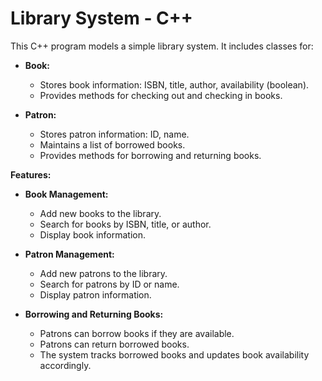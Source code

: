 # Library System - C++

This C++ program models a simple library system. It includes classes for:

* **Book:**
    * Stores book information: ISBN, title, author, availability (boolean).
    * Provides methods for checking out and checking in books.

* **Patron:**
    * Stores patron information: ID, name.
    * Maintains a list of borrowed books.
    * Provides methods for borrowing and returning books.

**Features:**

* **Book Management:**
    * Add new books to the library.
    * Search for books by ISBN, title, or author.
    * Display book information.

* **Patron Management:**
    * Add new patrons to the library.
    * Search for patrons by ID or name.
    * Display patron information.

* **Borrowing and Returning Books:**
    * Patrons can borrow books if they are available.
    * Patrons can return borrowed books.
    * The system tracks borrowed books and updates book availability accordingly.


